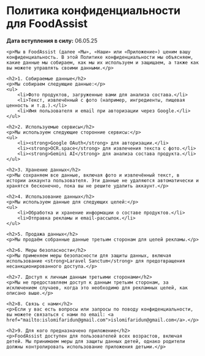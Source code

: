 <!DOCTYPE html>
<html lang="ru">
<head>
    <meta charset="UTF-8">
    <meta name="viewport" content="width=device-width, initial-scale=1.0">
    <title>Политика конфиденциальности - FoodAssist</title>
</head>
<body>
    <h1>Политика конфиденциальности для FoodAssist</h1>
    <p><strong>Дата вступления в силу:</strong> 06.05.25</p>

    <p>Мы в FoodAssist (далее «Мы», «Наши» или «Приложение») ценим вашу конфиденциальность. В этой Политике конфиденциальности мы объясняем, какие данные мы собираем, как мы их используем и защищаем, а также как вы можете управлять своими данными.</p>

    <h2>1. Собираемые данные</h2>
    <p>Мы собираем следующие данные:</p>
    <ul>
        <li>Фото продуктов, загруженные вами для анализа состава.</li>
        <li>Текст, извлечённый с фото (например, ингредиенты, пищевая ценность и т.д.).</li>
        <li>Имя пользователя и email при авторизации через Google.</li>
    </ul>

    <h2>2. Используемые сервисы</h2>
    <p>Мы используем следующие сторонние сервисы:</p>
    <ul>
        <li><strong>Google OAuth</strong> для авторизации.</li>
        <li><strong>OCR.space</strong> для извлечения текста с фото.</li>
        <li><strong>Gemini AI</strong> для анализа состава продукта.</li>
    </ul>

    <h2>3. Хранение данных</h2>
    <p>Мы сохраняем все данные, включая фото и извлечённый текст, в истории аккаунта пользователя. Эти данные не удаляются автоматически и хранятся бесконечно, пока вы не решите удалить аккаунт.</p>

    <h2>4. Использование данных</h2>
    <p>Мы используем данные для следующих целей:</p>
    <ul>
        <li>Обработка и хранение информации о составе продуктов.</li>
        <li>Отправка рекламы и email-рассылок.</li>
    </ul>

    <h2>5. Продажа данных</h2>
    <p>Мы продаём собранные данные третьим сторонам для целей рекламы.</p>

    <h2>6. Меры безопасности</h2>
    <p>Мы применяем меры безопасности для защиты данных, включая использование <strong>Laravel Sanctum</strong> для предотвращения несанкционированного доступа.</p>

    <h2>7. Доступ к личным данным третьими сторонами</h2>
    <p>Мы не предоставляем доступ к данным третьим сторонам, за исключением случаев, когда это необходимо для рекламных целей, как описано выше.</p>

    <h2>8. Связь с нами</h2>
    <p>Если у вас есть вопросы или запросы по поводу конфиденциальности, вы можете связаться с нами по email: <a href="mailto:islomifaridun@gmail.com">islomifaridun@gmail.com</a>.</p>

    <h2>9. Для кого предназначено приложение</h2>
    <p>FoodAssist доступен для пользователей всех возрастов, включая детей. Мы принимаем меры для защиты данных детей, однако родители должны контролировать использование приложения детьми.</p>
</body>
</html>

